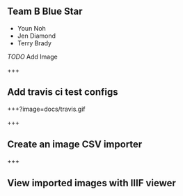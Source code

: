 ## Team B Blue Star
- Youn Noh
- Jen Diamond
- Terry Brady

*TODO* Add Image

+++

## Add travis ci test configs

+++?image=docs/travis.gif

+++

## Create an image CSV importer

+++

## View imported images with IIIF viewer
